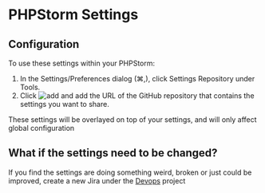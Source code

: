 # PHPStorm Settings

## Configuration
To use these settings within your PHPStorm:

1. In the Settings/Preferences dialog (⌘,), click Settings Repository under Tools.
2. Click ![add](https://www.jetbrains.com/help/img/idea/2018.1/add.png) and add the URL of the GitHub repository that contains the settings you want to share.

These settings will be overlayed on top of your settings, and will only affect global configuration


## What if the settings need to be changed?
If you find the settings are doing something weird, broken or just could be improved, create a new Jira under the [Devops](https://integralcs.atlassian.net/projects/DEVOPS) project
